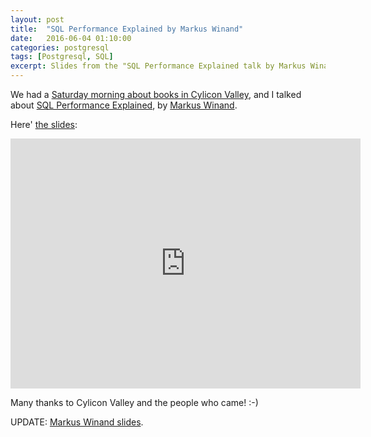 ```yaml
---
layout: post
title:  "SQL Performance Explained by Markus Winand"
date:   2016-06-04 01:10:00
categories: postgresql
tags: [Postgresql, SQL]
excerpt: Slides from the "SQL Performance Explained talk by Markus Winand" talk at Cylicon Valley.
---
```


We had a [Saturday morning about books in Cylicon Valley](http://www.cyliconvalley.es/2016/05/23/1734/), and I talked about [SQL Performance Explained](http://sql-performance-explained.com/), by [Markus Winand](http://use-the-index-luke.com/about).

Here' [the slides](https://juanignaciosl.github.io/sql-performance-explained/slides):

<iframe width="560" height="400" src="https://juanignaciosl.github.io/sql-performance-explained/slides/index.html" frameborder="0" allowfullscreen></iframe>

Many thanks to Cylicon Valley and the people who came! :-)

UPDATE: [Markus Winand slides](http://modern-sql.com/slides).
